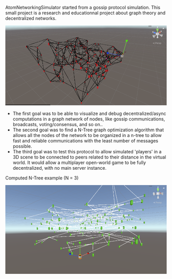 AtomNetworkingSimulator started from a gossip protocol simulation. 
This small project is a research and educationnal project about graph theory and decentralized networks.

![screenshot](Screenshots/graph_150nodes.png)

- The first goal was to be able to visualize and debug decentralized/async computations in a graph network of nodes, like gossip communications, broadcasts, voting/consensus, and so on..
- The second goal was to find a N-Tree graph optimization algorithm that allows all the nodes of the network to be organized in a n-tree to allow fast and reliable communications with the least number of messages possible.
- The third goal was to test this protocol to allow simulated 'players' in a 3D scene to be connected to peers related to their distance in the virtual world. It would allow a multiplayer open-world game to be fully decentralized, with no main server instance.


Computed N-Tree example (N = 3)

![screenshot](Screenshots/graph_150nodes_tree.png)
